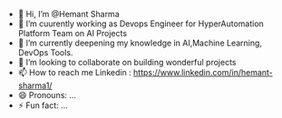 - 👋 Hi, I’m @Hemant Sharma  
- 👀 I’m cuurently working as Devops Engineer for HyperAutomation Platform Team on AI Projects
- 🌱 I’m currently deepening my knowledge in AI,Machine Learning, DevOps Tools.
- 💞️ I’m looking to collaborate on building wonderful projects
- 📫 How to reach me Linkedin : https://www.linkedin.com/in/hemant-sharma1/
- 😄 Pronouns: ...
- ⚡ Fun fact: ...

<!---
techemant/techemant is a ✨ special ✨ repository because its `README.md` (this file) appears on your GitHub profile.
You can click the Preview link to take a look at your changes.
--->
